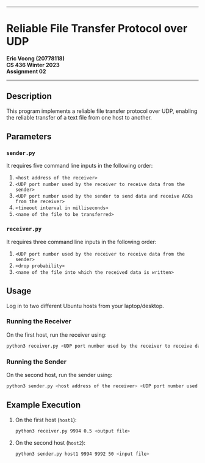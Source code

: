***************************************************
# Reliable File Transfer Protocol over UDP

**Eric Voong (20778118)**  
**CS 436 Winter 2023**  
**Assignment 02**

---

## Description

This program implements a reliable file transfer protocol over UDP, enabling the reliable transfer of a text file from one host to another.

## Parameters

### `sender.py`

It requires five command line inputs in the following order:
1. `<host address of the receiver>`
2. `<UDP port number used by the receiver to receive data from the sender>`
3. `<UDP port number used by the sender to send data and receive ACKs from the receiver>`
4. `<timeout interval in milliseconds>`
5. `<name of the file to be transferred>`

### `receiver.py`

It requires three command line inputs in the following order:
1. `<UDP port number used by the receiver to receive data from the sender>`
2. `<drop probability>`
3. `<name of the file into which the received data is written>`

## Usage

Log in to two different Ubuntu hosts from your laptop/desktop.

### Running the Receiver

On the first host, run the receiver using:
```sh
python3 receiver.py <UDP port number used by the receiver to receive data from the sender> <drop probability> <name of the file into which the received data is written>
```

### Running the Sender

On the second host, run the sender using:
```sh
python3 sender.py <host address of the receiver> <UDP port number used by the receiver to receive data from the sender> <UDP port number used by the sender to send data and receive ACKs from the receiver> <timeout interval in milliseconds> <name of the file to be transferred>
```

## Example Execution

1. On the first host (`host1`):
    ```sh
    python3 receiver.py 9994 0.5 <output file>
    ```
2. On the second host (`host2`):
    ```sh
    python3 sender.py host1 9994 9992 50 <input file>
    ```
